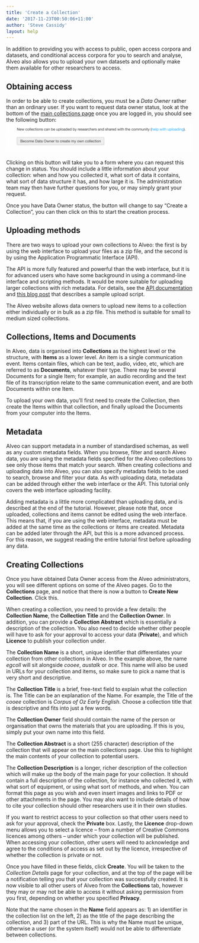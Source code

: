 ```yaml
---
title: 'Create a Collection'
date: '2017-11-23T00:50:06+11:00'
author: 'Steve Cassidy'
layout: help
---
```


In addition to providing you with access to public, open access corpora and datasets, and conditional access corpora for you to search and analyse, Alveo also allows you to upload your own datasets and optionally make them available for other researchers to access.

## Obtaining access

In order to be able to create collections, you must be a *Data Owner* rather than an ordinary user. If you want to request data owner status, look at the bottom of the [main collections page](https://app.alveo.edu.au/) once you are logged in, you should see the following button:![screen shot of button to request data owner status](/assets/files/2017/12/Screen-Shot-2017-12-05-at-8.43.45-am-1024x164.png)

Clicking on this button will take you to a form where you can request this change in status. You should include a little information about your collection: when and how you collected it, what sort of data it contains, what sort of data structure it has, and how large it is. The administration team may then have further questions for you, or may simply grant your request.

Once you have Data Owner status, the button will change to say “Create a Collection”, you can then click on this to start the creation process.

## Uploading methods

There are two ways to upload your own collections to Alveo: the first is by using the web interface to upload your files as a zip file, and the second is by using the Application Programmatic Interface (API).

The API is more fully featured and powerful than the web interface, but it is for advanced users who have some background in using a command-line interface and scripting methods. It would be more suitable for uploading larger collections with rich metadata. For details, see the [API documentation](http://alveo.edu.au/help/http-api-reference/) and [this blog post](/2016/08/19/uploading-data-to-alveo) that describes a sample upload script.

The Alveo website allows data owners to upload new items to a collection either individually or in bulk as a zip file. This method is suitable for small to medium sized collections.

## Collections, Items and Documents

In Alveo, data is organised into **Collections** as the highest level or the structure, with **Items** as a lower level. An item is a single communication event. Items contain files, which can be text, audio, video, etc, which are referred to as **Documents**, whatever their type. There may be several Documents for a single Item; for example, an audio recording and the text file of its transcription relate to the same communication event, and are both Documents within one Item.

To upload your own data, you’ll first need to create the Collection, then create the Items within that collection, and finally upload the Documents from your computer into the Items.

## Metadata

Alveo can support metadata in a number of standardised schemas, as well as any custom metadata fields. When you browse, filter and search Alveo data, you are using the metadata fields specified for the Alveo collections to see only those items that match your search. When creating collections and uploading data into Alveo, you can also specify metadata fields to be used to search, browse and filter your data. As with uploading data, metadata can be added through either the web interface or the API. This tutorial only covers the web interface uploading facility.

Adding metadata is a little more complicated than uploading data, and is described at the end of the tutorial. However, please note that, once uploaded, collections and items cannot be edited using the web interface. This means that, if you are using the web interface, metadata must be added at the same time as the collections or items are created. Metadata can be added later through the API, but this is a more advanced process. For this reason, we suggest reading the entire tutorial first before uploading any data.

## Creating Collections

Once you have obtained Data Owner access from the Alveo administrators, you will see different options on some of the Alveo pages. Go to the **Collections** page, and notice that there is now a button to **Create New Collection**. Click this.

When creating a collection, you need to provide a few details: the **Collection Name**, the **Collection Title** and the **Collection Owner**. In addition, you can provide a **Collection Abstract** which is essentially a description of the collection. You also need to decide whether other people will have to ask for your approval to access your data (**Private**), and which **Licence** to publish your collection under.

The **Collection Name** is a short, unique identifier that differentiates your collection from other collections in Alveo. In the example above, the name *egcoll* will sit alongside *cooee*, *austalk* or *ace*. This name will also be used in URLs for your collection and items, so make sure to pick a name that is very short and descriptive.

The **Collection Title** is a brief, free-text field to explain what the collection is. The Title can be an explanation of the Name. For example, the Title of the *cooee* collection is *Corpus of Oz Early English*. Choose a collection title that is descriptive and fits into just a few words.

The **Collection Owner** field should contain the name of the person or organisation that owns the materials that you are uploading. If this is you, simply put your own name into this field.

The **Collection Abstract** is a short (255 character) description of the collection that will appear on the main collections page. Use this to highlight the main contents of your collection to potential users.

The **Collection Description** is a longer, richer description of the collection which will make up the body of the main page for your collection. It should contain a full description of the collection, for instance who collected it, with what sort of equipment, or using what sort of methods, and when. You can format this page as you wish and even insert images and links to PDF or other attachments in the page. You may also want to include details of how to cite your collection should other researchers use it in their own studies.

If you want to restrict access to your collection so that other users need to ask for your approval, check the **Private** box. Lastly, the **Licence** drop-down menu allows you to select a licence – from a number of Creative Commons licences among others – under which your collection will be published. When accessing your collection, other users will need to acknowledge and agree to the conditions of access as set out by the licence, irrespective of whether the collection is private or not.

Once you have filled in these fields, click **Create**. You will be taken to the *Collection Details* page for your collection, and at the top of the page will be a notification telling you that your collection was successfully created. It is now visible to all other users of Alveo from the **Collections** tab, however they may or may not be able to access it without asking permission from you first, depending on whether you specified **Privacy**.

Note that the name chosen in the **Name** field appears as: 1) an identifier in the collection list on the left, 2) as the title of the page describing the collection, and 3) part of the URL. This is why the Name must be unique, otherwise a user (or the system itself) would not be able to differentiate between collections.